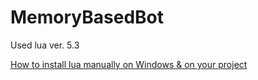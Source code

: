 # MemoryBasedBot
Used lua ver. 5.3

[How to install lua manually on Windows & on your project](https://www.youtube.com/watch?v=X5D_h2X8LCk)
